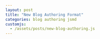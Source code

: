 ```yaml
---
layout: post
title: "New Blog Authoring Format"
categories: blog authoring jsmd
customjs:
  - /assets/posts/new-blog-authoring.js
---
```


<div id="doc"></div>
